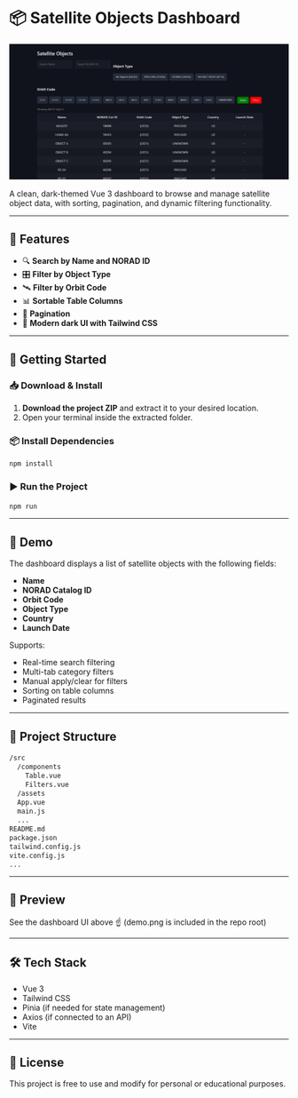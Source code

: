 

# 📦 Satellite Objects Dashboard

![Demo](./demo.png)

A clean, dark-themed Vue 3 dashboard to browse and manage satellite object data, with sorting, pagination, and dynamic filtering functionality.

---

## 📑 Features

- 🔍 **Search by Name and NORAD ID**
- 🎛️ **Filter by Object Type**
- 🛰️ **Filter by Orbit Code**
- 📊 **Sortable Table Columns**
- 📄 **Pagination**
- 🎨 **Modern dark UI with Tailwind CSS**

---

## 🚀 Getting Started

### 📥 Download & Install

1. **Download the project ZIP** and extract it to your desired location.
2. Open your terminal inside the extracted folder.

### 📦 Install Dependencies

```bash
npm install
```

### ▶️ Run the Project

```bash
npm run
```

---

## 📸 Demo

The dashboard displays a list of satellite objects with the following fields:
- **Name**
- **NORAD Catalog ID**
- **Orbit Code**
- **Object Type**
- **Country**
- **Launch Date**

Supports:
- Real-time search filtering
- Multi-tab category filters
- Manual apply/clear for filters
- Sorting on table columns
- Paginated results

---

## 📁 Project Structure

```
/src
  /components
    Table.vue
    Filters.vue
  /assets
  App.vue
  main.js
  ...
README.md
package.json
tailwind.config.js
vite.config.js
...
```

---

## 📸 Preview

See the dashboard UI above ☝️ (demo.png is included in the repo root)

---

## 🛠️ Tech Stack

- Vue 3
- Tailwind CSS
- Pinia (if needed for state management)
- Axios (if connected to an API)
- Vite

---

## 📜 License

This project is free to use and modify for personal or educational purposes.
